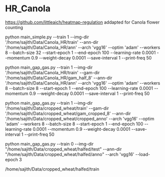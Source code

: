 # HR_Canola
https://github.com/littleaich/heatmap-regulation addapted for Canola flower counting 


python main\_simple.py --train 1 --img-dir '/home/sajith/Data/Canola_HR/train' --ann-dir '/home/sajith/Data/Canola_HR/ann' --arch 'vgg16' --optim 'adam' --workers 8 --batch-size 32 --start-epoch 1 --end-epoch 100 --learning-rate 0.0001 --momentum 0.9 --weight-decay 0.0001 --save-interval 1 --print-freq 50


python main\_gap\_gas.py --train 1 --img-dir '/home/sajith/Data/Canola_HR/train' --gam-dir '/home/sajith/Data/Canola_HR/gam_half_8' --ann-dir '/home/sajith/Data/Canola_HR/ann' --arch 'vgg16' --optim 'adam' --workers 8 --batch-size 8 --start-epoch 1 --end-epoch 100 --learning-rate 0.0001 --momentum 0.9 --weight-decay 0.0001 --save-interval 1 --print-freq 50



python main\_gap\_gas.py --train 1 --img-dir '/home/sajith/Data/cropped_wheat/train' --gam-dir '/home/sajith/Data/cropped_wheat/gam_cropped_8' --ann-dir '/home/sajith/Data/cropped_wheat/cropped_anno' --arch 'vgg16' --optim 'adam' --workers 8 --batch-size 8 --start-epoch 1 --end-epoch 100 --learning-rate 0.0001 --momentum 0.9 --weight-decay 0.0001 --save-interval 1 --print-freq 50

python main\_gap\_gas.py --train 0 --img-dir "/home/sajith/Data/cropped_wheat/halfed/test" --ann-dir "/home/sajith/Data/cropped_wheat/halfed/anno" --arch 'vgg16' --load-epoch 3

/home/sajith/Data/cropped_wheat/halfed/train
